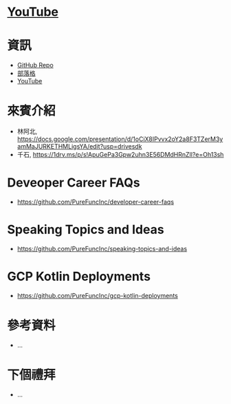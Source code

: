 # [YouTube](https://youtu.be/lNTub8wAsIE)

# 資訊
* [GitHub Repo](https://github.com/PureFuncInc/purefunc-cafe)
* [部落格](https://purefunc.net/articles/pure-func-cafe)
* [YouTube](https://www.youtube.com/watch?v=N5GzZfXg5z0)

# 來賓介紹
* 林阿北, https://docs.google.com/presentation/d/1oCiX8IPvvx2oY2a8F3TZerM3yamMaJURKETHMLigsYA/edit?usp=drivesdk
* 千石, https://1drv.ms/p/s!ApuGePa3Gpw2uhn3E56DMdHRnZll?e=Oh13sh

# Deveoper Career FAQs
* https://github.com/PureFuncInc/developer-career-faqs

# Speaking Topics and Ideas
* https://github.com/PureFuncInc/speaking-topics-and-ideas

# GCP Kotlin Deployments
* https://github.com/PureFuncInc/gcp-kotlin-deployments

# 參考資料
* ...

# 下個禮拜
* ...
